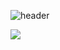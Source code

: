 
![header](https://capsule-render.vercel.app/api?type=wave&color=timeGradient&height=300&section=header&text=Hello&fontSize=90)

<img src="https://img.shields.io/badge/Android-3DDC84?style=flat-square&logo=Android&logoColor=white"/>
